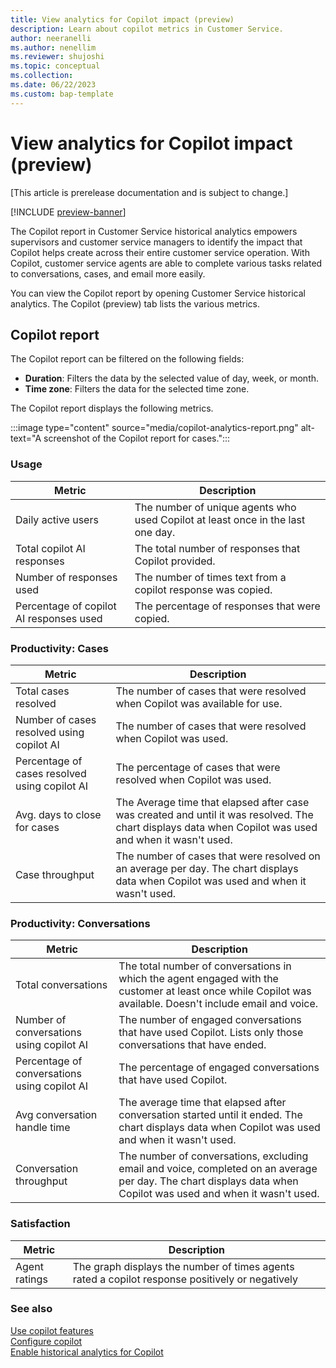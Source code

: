 ```yaml
---
title: View analytics for Copilot impact (preview)
description: Learn about copilot metrics in Customer Service.
author: neeranelli
ms.author: nenellim
ms.reviewer: shujoshi
ms.topic: conceptual
ms.collection:
ms.date: 06/22/2023
ms.custom: bap-template
---
```


# View analytics for Copilot impact (preview)

[This article is prerelease documentation and is subject to change.]

[!INCLUDE [preview-banner](~/../shared-content/shared/preview-includes/preview-note.md)]

The Copilot report in Customer Service historical analytics empowers supervisors and customer service managers to identify the impact that Copilot helps create across their entire customer service operation. With Copilot, customer service agents are able to complete various tasks related to conversations, cases, and email more easily.

You can view the Copilot report by opening Customer Service historical analytics. The Copilot (preview) tab lists the various metrics.

## Copilot report

The Copilot report can be filtered on the following fields:

- **Duration**: Filters the data by the selected value of day, week, or month.
- **Time zone**: Filters the data for the selected time zone.

The Copilot report displays the following metrics.

:::image type="content" source="media/copilot-analytics-report.png" alt-text="A screenshot of the Copilot report for cases.":::

### Usage

|Metric  |Description  |
|---------|---------|
|Daily active users| The number of unique agents who used Copilot at least once in the last one day. |
|Total copilot AI responses| The total number of responses that Copilot provided. |
|Number of responses used| The number of times text from a copilot response was copied.|
|Percentage of copilot AI responses used| The percentage of responses that were copied. |

### Productivity: Cases

|Metric  |Description  |
|---------|---------|
|Total cases resolved| The number of cases that were resolved when Copilot was available for use.|
|Number of cases resolved using copilot AI| The number of cases that were resolved when Copilot was used.|
|Percentage of cases resolved using copilot AI|The percentage of cases that were resolved when Copilot was used.|
|Avg. days to close for cases|The Average time that elapsed after case was created and until it was resolved. The chart displays data when Copilot was used and when it wasn't used.|
|Case throughput|The number of cases that were resolved on an average per day. The chart displays data when Copilot was used and when it wasn't used.|

### Productivity: Conversations

|Metric  |Description  |
|---------|---------|
|Total conversations|The total number of conversations in which the agent engaged with the customer at least once while Copilot was available. Doesn't include email and voice.|
|Number of conversations using copilot AI| The number of engaged conversations that have used Copilot. Lists only those conversations that have ended.|
|Percentage of conversations using copilot AI| The percentage of engaged conversations that have used Copilot.|
|Avg conversation handle time|The average time that elapsed after conversation started until it ended. The chart displays data when Copilot was used and when it wasn't used.|
|Conversation throughput|The number of conversations, excluding email and voice, completed on an average per day. The chart displays data when Copilot was used and when it wasn't used. |

### Satisfaction

|Metric  |Description  |
|---------|---------|
|Agent ratings| The graph displays the number of times agents rated a copilot response positively or negatively |

### See also

[Use copilot features](use-copilot-features.md)  
[Configure copilot](configure-copilot-features.md)  
[Enable historical analytics for Copilot](configure-cs-historical-analytics-csh.md#enable-historical-analytics-for-copilot-preview)
